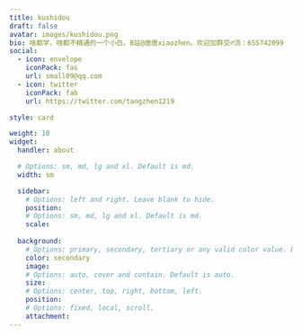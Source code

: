 ```yaml
---
title: kushidou
draft: false
avatar: images/kushidou.png
bio: 啥都学，啥都不精通的一个小白。B站@唐唐xiaozhen。欢迎加群交♂流：655742099
social:
  - icon: envelope
    iconPack: fas
    url: small09@qq.com
  - icon: twitter
    iconPack: fab
    url: https://twitter.com/tangzhen1219

style: card

weight: 10
widget:
  handler: about

  # Options: sm, md, lg and xl. Default is md.
  width: sm

  sidebar:
    # Options: left and right. Leave blank to hide.
    position:
    # Options: sm, md, lg and xl. Default is md.
    scale:
  
  background:
    # Options: primary, secondary, tertiary or any valid color value. Default is primary.
    color: secondary
    image:
    # Options: auto, cover and contain. Default is auto.
    size:
    # Options: center, top, right, bottom, left.
    position:
    # Options: fixed, local, scroll.
    attachment: 
---
```

